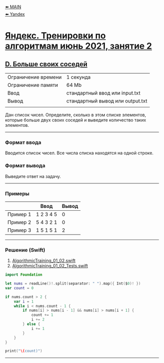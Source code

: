 [⬅️ MAIN][main]<br>[⬅️ Yandex][Yandex]  

[main]: ./../../../README.md
[Yandex]: ./../../README.md
[Yandex_AT_01_02_orig]: https://contest.yandex.ru/contest/27472
[Yandex_AT_01_02_D]: https://contest.yandex.ru/contest/27472/problems/D/

# [Яндекс. Тренировки по алгоритмам июнь 2021, занятие 2][Yandex_AT_01_02_orig]
## [D. Больше своих соседей][Yandex_AT_01_02_D]


|||
|--------------------|---------------------------------|
|Ограничение времени |1 секунда                        |
|Ограничение памяти  |64 Mb                            |
|Ввод                |стандартный ввод или input.txt   |
|Вывод               |стандартный вывод или output.txt |
|||


Дан список чисел. Определите, сколько в этом списке элементов, которые больше двух своих соседей и выведите количество таких элементов.


---
### Формат ввода
Вводится список чисел. Все числа списка находятся на одной строке.


### Формат вывода
Выведите ответ на задачу.


---
### Примеры
|           |Ввод       |Вывод  |
|-----------|-----------|-------|
|Пример 1   |1 2 3 4 5  |0      |
|Пример 2   |5 4 3 2 1  |0      |
|Пример 3   |1 5 1 5 1  |2      |


---
### Решение (Swift)
[AlgorithmicTraining_01_02]: ./../../YandexTasks.Swift/YandexTasks/Sources/YandexTasks/AlgorithmicTraining_01_02.swift

[AlgorithmicTraining_01_02_Tests]: ./../../YandexTasks.Swift/YandexTasks/Tests/YandexTasksTests/AlgorithmicTraining_01_02_Tests.swift

1. [AlgorithmicTraining_01_02.swift][AlgorithmicTraining_01_02]
2. [AlgorithmicTraining_01_02_Tests.swift][AlgorithmicTraining_01_02_Tests]

```swift
import Foundation

let nums = readLine()!.split(separator: " ").map({ Int($0)! })
var count = 0

if nums.count > 2 {
    var i = 1
    while i < nums.count - 1 {
        if nums[i] > nums[i - 1] && nums[i] > nums[i + 1] {
            count += 1
            i += 2
        } else {
            i += 1
        }
    }
}

print("\(count)")
```


---